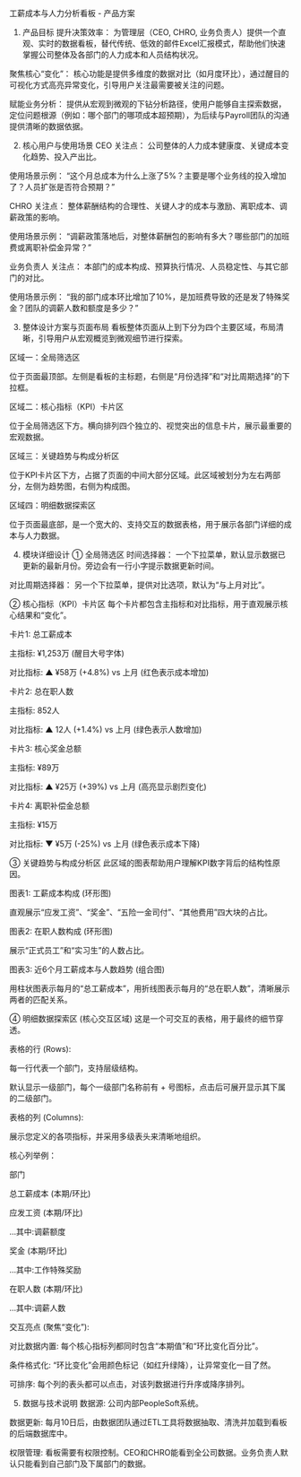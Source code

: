 工薪成本与人力分析看板 - 产品方案
1. 产品目标
提升决策效率： 为管理层（CEO, CHRO, 业务负责人）提供一个直观、实时的数据看板，替代传统、低效的邮件Excel汇报模式，帮助他们快速掌握公司整体及各部门的人力成本和人员结构状况。

聚焦核心“变化”： 核心功能是提供多维度的数据对比（如月度环比），通过醒目的可视化方式高亮异常变化，引导用户关注最需要被关注的问题。

赋能业务分析： 提供从宏观到微观的下钻分析路径，使用户能够自主探索数据，定位问题根源（例如：哪个部门的哪项成本超预期），为后续与Payroll团队的沟通提供清晰的数据依据。

2. 核心用户与使用场景
CEO
关注点： 公司整体的人力成本健康度、关键成本变化趋势、投入产出比。

使用场景示例： “这个月总成本为什么上涨了5%？主要是哪个业务线的投入增加了？人员扩张是否符合预期？”

CHRO
关注点： 整体薪酬结构的合理性、关键人才的成本与激励、离职成本、调薪政策的影响。

使用场景示例： “调薪政策落地后，对整体薪酬包的影响有多大？哪些部门的加班费或离职补偿金异常？”

业务负责人
关注点： 本部门的成本构成、预算执行情况、人员稳定性、与其它部门的对比。

使用场景示例： “我的部门成本环比增加了10%，是加班费导致的还是发了特殊奖金？团队的调薪人数和额度是多少？”

3. 整体设计方案与页面布局
看板整体页面从上到下分为四个主要区域，布局清晰，引导用户从宏观概览到微观细节进行探索。

区域一：全局筛选区

位于页面最顶部。左侧是看板的主标题，右侧是“月份选择”和“对比周期选择”的下拉框。

区域二：核心指标（KPI）卡片区

位于全局筛选区下方。横向排列四个独立的、视觉突出的信息卡片，展示最重要的宏观数据。

区域三：关键趋势与构成分析区

位于KPI卡片区下方，占据了页面的中间大部分区域。此区域被划分为左右两部分，左侧为趋势图，右侧为构成图。

区域四：明细数据探索区

位于页面最底部，是一个宽大的、支持交互的数据表格，用于展示各部门详细的成本与人力数据。

4. 模块详细设计
① 全局筛选区
时间选择器： 一个下拉菜单，默认显示数据已更新的最新月份。旁边会有一行小字提示数据更新时间。

对比周期选择器： 另一个下拉菜单，提供对比选项，默认为“与上月对比”。

② 核心指标（KPI）卡片区
每个卡片都包含主指标和对比指标，用于直观展示核心结果和“变化”。

卡片1: 总工薪成本

主指标: ¥1,253万 (醒目大号字体)

对比指标: ▲ ¥58万 (+4.8%) vs 上月 (红色表示成本增加)

卡片2: 总在职人数

主指标: 852人

对比指标: ▲ 12人 (+1.4%) vs 上月 (绿色表示人数增加)

卡片3: 核心奖金总额

主指标: ¥89万

对比指标: ▲ ¥25万 (+39%) vs 上月 (高亮显示剧烈变化)

卡片4: 离职补偿金总额

主指标: ¥15万

对比指标: ▼ ¥5万 (-25%) vs 上月 (绿色表示成本下降)

③ 关键趋势与构成分析区
此区域的图表帮助用户理解KPI数字背后的结构性原因。

图表1: 工薪成本构成 (环形图)

直观展示“应发工资”、“奖金”、“五险一金司付”、“其他费用”四大块的占比。

图表2: 在职人数构成 (环形图)

展示“正式员工”和“实习生”的人数占比。

图表3: 近6个月工薪成本与人数趋势 (组合图)

用柱状图表示每月的“总工薪成本”，用折线图表示每月的“总在职人数”，清晰展示两者的匹配关系。

④ 明细数据探索区 (核心交互区域)
这是一个可交互的表格，用于最终的细节穿透。

表格的行 (Rows):

每一行代表一个部门，支持层级结构。

默认显示一级部门，每个一级部门名称前有 + 号图标，点击后可展开显示其下属的二级部门。

表格的列 (Columns):

展示您定义的各项指标，并采用多级表头来清晰地组织。

核心列举例：

部门

总工薪成本 (本期/环比)

应发工资 (本期/环比)

...其中:调薪额度

奖金 (本期/环比)

...其中:工作特殊奖励

在职人数 (本期/环比)

...其中:调薪人数

交互亮点 (聚焦“变化”):

对比数据内置: 每个核心指标列都同时包含“本期值”和“环比变化百分比”。

条件格式化: “环比变化”会用颜色标记（如红升绿降），让异常变化一目了然。

可排序: 每个列的表头都可以点击，对该列数据进行升序或降序排列。

5. 数据与技术说明
数据源: 公司内部PeopleSoft系统。

数据更新: 每月10日后，由数据团队通过ETL工具将数据抽取、清洗并加载到看板的后端数据库中。

权限管理: 看板需要有权限控制。CEO和CHRO能看到全公司数据。业务负责人默认只能看到自己部门及下属部门的数据。
